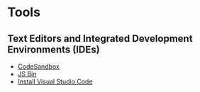 # Tools

## Text Editors and Integrated Development Environments (IDEs)

- [CodeSandbox](https://codesandbox.io/dashboard/)
- [JS Bin](https://jsbin.com/?js,console)
- [Install Visual Studio Code](https://code.visualstudio.com/Download)

